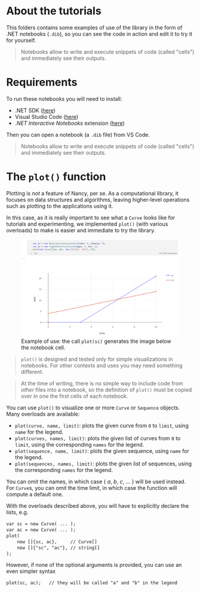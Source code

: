 # About the tutorials

This folders contains some examples of use of the library in the form of .NET notebooks (`.dib`), so you can see the code in action and edit it to try it for yourself.

> Notebooks allow to write and execute snippets of code (called "cells") and immediately see their outputs.

# Requirements

To run these notebooks you will need to install:
 
 * .NET SDK ([here](https://dotnet.microsoft.com/en-us/download))
 * Visual Studio Code ([here](https://code.visualstudio.com/)) 
 * *.NET Interactive Notebooks* extension ([here](https://marketplace.visualstudio.com/items?itemName=ms-dotnettools.dotnet-interactive-vscode))

Then you can open a notebook (a `.dib` file) from VS Code.

> Notebooks allow to write and execute snippets of code (called "cells") and immediately see their outputs.

# The `plot()` function

Plotting is _not_ a feature of Nancy, per se. As a computational library, it focuses on data structures and algorithms, leaving higher-level operations such as plotting to the applications using it.

In this case, as it is really important to see what a `Curve` looks like for tutorials and experimenting, we implemented `plot()` (with various overloads) to make is easier and immediate to try the library.

<figure>
    <img src="../img/06.png">
    <figcaption>Example of use: the call <code>plot(sc)</code> generates the image below the notebook cell.</figcaption>
</figure>

> `plot()` is designed and tested only for simple visualizations in notebooks. For other contexts and uses you may need something different.

> At the time of writing, there is no simple way to include code from *other* files into a notebook, so the definition of `plot()` must be copied over in one the first cells of each notebook.

You can use `plot()` to visualize one or more `Curve` or `Sequence` objects. Many overloads are available:

 * `plot(curve, name, limit)`: plots the given curve from `0` to `limit`, using `name` for the legend.
 * `plot(curves, names, limit)`: plots the given list of curves from `0` to `limit`, using the corresponding `names` for the legend.
 * `plot(sequence, name, limit)`: plots the given sequence, using `name` for the legend.
 * `plot(sequences, names, limit)`: plots the given list of sequences, using the corresponding `names` for the legend.

You can omit the names, in which case { *a*, *b*, *c*, ... } will be used instead. 
For `Curve`s, you can omit the time limit, in which case the function will compute a default one.

With the overloads described above, you will have to explicitly declare the lists, e.g.

```
var sc = new Curve( ... );
var ac = new Curve( ... );
plot(
    new []{sc, ac},     // Curve[]
    new []{"sc", "ac"}, // string[]
);
```

However, if none of the optional arguments is provided, you can use an even simpler syntax

```
plot(sc, ac);   // they will be called "a" and "b" in the legend
```